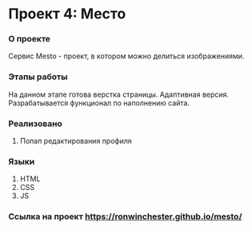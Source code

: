 # Проект 4: Место
### О проекте
Сервис Mesto - проект, в котором можно делиться изображениями.
### Этапы работы
На данном этапе готова верстка страницы. Адаптивная версия. Разрабатывается функционал по наполнению сайта.
### Реализовано
1. Попап редактирования профиля
### Языки
1. HTML
2. CSS
3. JS
### Ссылка на проект https://ronwinchester.github.io/mesto/